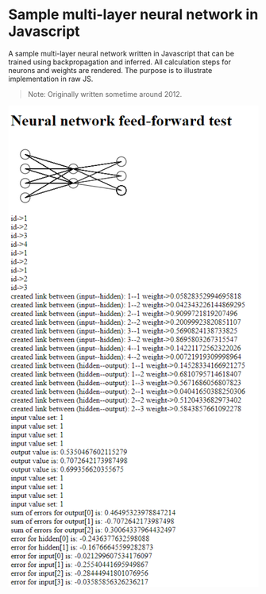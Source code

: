 # Sample multi-layer neural network in Javascript
A sample multi-layer neural network written in Javascript that can be trained using backpropagation and inferred. All calculation steps for neurons and weights are rendered. The purpose is to illustrate implementation in raw JS.

> Note: Originally written sometime around 2012.

![Sample output, training and feed-forward neural network in Javascript](Screenshot.png)
